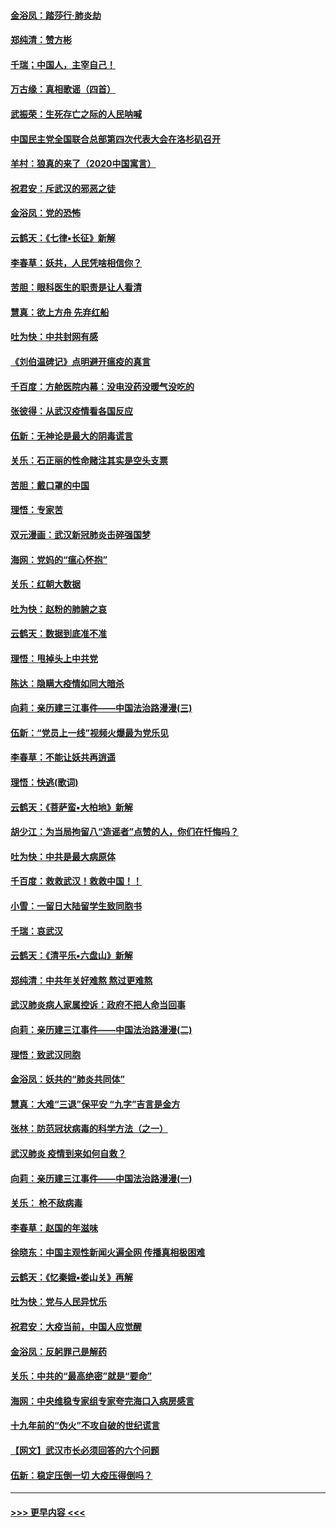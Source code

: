 #### [金浴凤：踏莎行‧肺炎劫](../pages/nsc993/n11858227.md?t=02102244) 
#### [郑纯清：赞方彬](../pages/nsc993/n11856803.md?t=02102244) 
#### [千瑞；中国人，主宰自己！](../pages/nsc993/n11856793.md?t=02102244) 
#### [万古缘：真相歌谣（四首）](../pages/nsc993/n11856263.md?t=02102244) 
#### [武振荣：生死存亡之际的人民呐喊](../pages/nsc993/n11856256.md?t=02102244) 
#### [中国民主党全国联合总部第四次代表大会在洛杉矶召开](../pages/nsc993/n11856344.md?t=02102244) 
#### [羊村：狼真的来了（2020中国寓言）](../pages/nsc993/n11856229.md?t=02102244) 
#### [祝君安：斥武汉的邪恶之徒](../pages/nsc993/n11855861.md?t=02102244) 
#### [金浴凤：党的恐怖](../pages/nsc993/n11855849.md?t=02102244) 
#### [云鹤天：《七律▪长征》新解](../pages/nsc993/n11855479.md?t=02102244) 
#### [李春草：妖共，人民凭啥相信你？](../pages/nsc993/n11855196.md?t=02102244) 
#### [苦胆：眼科医生的职责是让人看清](../pages/nsc993/n11853840.md?t=02102244) 
#### [慧真：欲上方舟 先弃红船](../pages/nsc993/n11853483.md?t=02102244) 
#### [吐为快：中共封网有感](../pages/nsc993/n11852575.md?t=02102244) 
#### [《刘伯温碑记》点明避开瘟疫的真言](../pages/nsc993/n11852128.md?t=02102244) 
#### [千百度：方舱医院内幕：没电没药没暖气没吃的](../pages/nsc993/n11850211.md?t=02102244) 
#### [张彼得：从武汉疫情看各国反应](../pages/nsc993/n11850102.md?t=02102244) 
#### [伍新：无神论是最大的阴毒谎言](../pages/nsc993/n11846129.md?t=02102244) 
#### [关乐：石正丽的性命赌注其实是空头支票](../pages/nsc993/n11846109.md?t=02102244) 
#### [苦胆：戴口罩的中国](../pages/nsc993/n11845576.md?t=02102244) 
#### [理悟：专家苦](../pages/nsc993/n11845564.md?t=02102244) 
#### [双元漫画：武汉新冠肺炎击碎强国梦](../pages/nsc993/n11843320.md?t=02102244) 
#### [海网：党妈的“瘟心怀抱”](../pages/nsc993/n11840740.md?t=02102244) 
#### [关乐：红朝大数据](../pages/nsc993/n11840675.md?t=02102244) 
#### [吐为快：赵粉的肺腑之哀](../pages/nsc993/n11840618.md?t=02102244) 
#### [云鹤天：数据到底准不准](../pages/nsc993/n11840325.md?t=02102244) 
#### [理悟：甩掉头上中共党](../pages/nsc993/n11838826.md?t=02102244) 
#### [陈达：隐瞒大疫情如同大暗杀](../pages/nsc993/n11838771.md?t=02102244) 
#### [向莉：亲历建三江事件——中国法治路漫漫(三)](../pages/nsc993/n11831825.md?t=02102244) 
#### [伍新：“党员上一线”视频火爆最为党乐见](../pages/nsc993/n11838200.md?t=02102244) 
#### [李春草：不能让妖共再逍遥](../pages/nsc993/n11838102.md?t=02102244) 
#### [理悟：快逃(歌词)](../pages/nsc993/n11838083.md?t=02102244) 
#### [云鹤天：《菩萨蛮▪大柏地》新解](../pages/nsc993/n11838059.md?t=02102244) 
#### [胡少江：为当局拘留八“造谣者”点赞的人，你们在忏悔吗？](../pages/nsc993/n11836801.md?t=02102244) 
#### [吐为快：中共是最大病原体](../pages/nsc993/n11836748.md?t=02102244) 
#### [千百度：救救武汉！救救中国！！](../pages/nsc993/n11836145.md?t=02102244) 
#### [小雪：一留日大陆留学生致同胞书](../pages/nsc993/n11834624.md?t=02102244) 
#### [千瑞：哀武汉](../pages/nsc993/n11833647.md?t=02102244) 
#### [云鹤天：《清平乐▪六盘山》新解](../pages/nsc993/n11833611.md?t=02102244) 
#### [郑纯清：中共年关好难熬 熬过更难熬](../pages/nsc993/n11833489.md?t=02102244) 
#### [武汉肺炎病人家属控诉：政府不把人命当回事](../pages/nsc993/n11833205.md?t=02102244) 
#### [向莉：亲历建三江事件——中国法治路漫漫(二)](../pages/nsc993/n11829102.md?t=02102244) 
#### [理悟：致武汉同胞](../pages/nsc993/n11831522.md?t=02102244) 
#### [金浴凤：妖共的“肺炎共同体”](../pages/nsc993/n11829448.md?t=02102244) 
#### [慧真：大难“三退”保平安 “九字”吉言是金方](../pages/nsc993/n11829501.md?t=02102244) 
#### [张林：防范冠状病毒的科学方法（之一）](../pages/nsc993/n11828618.md?t=02102244) 
#### [武汉肺炎 疫情到来如何自救？](../pages/nsc993/n11827632.md?t=02102244) 
#### [向莉：亲历建三江事件——中国法治路漫漫(一)](../pages/nsc993/n11827190.md?t=02102244) 
#### [关乐： 枪不敌病毒](../pages/nsc993/n11826746.md?t=02102244) 
#### [李春草：赵国的年滋味](../pages/nsc993/n11826321.md?t=02102244) 
#### [徐晓东：中国主观性新闻火遍全网 传播真相极困难](../pages/nsc993/n11826508.md?t=02102244) 
#### [云鹤天：《忆秦娥▪娄山关》再解](../pages/nsc993/n11824682.md?t=02102244) 
#### [吐为快：党与人民异忧乐](../pages/nsc993/n11824660.md?t=02102244) 
#### [祝君安：大疫当前，中国人应觉醒](../pages/nsc993/n11821946.md?t=02102244) 
#### [金浴凤：反躬罪己是解药](../pages/nsc993/n11820280.md?t=02102244) 
#### [关乐：中共的“最高绝密”就是“要命”](../pages/nsc993/n11816946.md?t=02102244) 
#### [海网：中央维稳专家组专家夸完海口入病房感言](../pages/nsc993/n11815138.md?t=02102244) 
#### [十九年前的“伪火”不攻自破的世纪谎言](../pages/nsc993/n11813238.md?t=02102244) 
#### [【网文】武汉市长必须回答的六个问题](../pages/nsc993/n11813848.md?t=02102244) 
#### [伍新：稳定压倒一切 大疫压得倒吗？](../pages/nsc993/n11812634.md?t=02102244) 

----
#### [ >>> 更早内容 <<< ](../indexes/nsc993-earlier.md)
